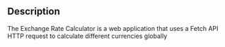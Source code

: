 ## Description

The Exchange Rate Calculator is a web application that uses a Fetch API HTTP request to calculate different currencies globally
